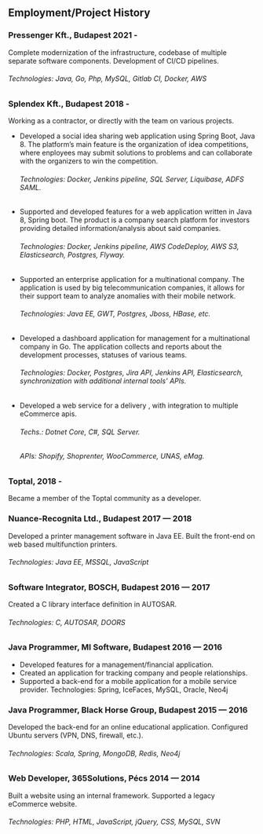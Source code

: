 ## Employment/Project History
### Pressenger Kft., Budapest 2021 - 
Complete modernization of the infrastructure, codebase of multiple separate software components.
Development of CI/CD pipelines.
###### Technologies: Java, Go, Php, MySQL, Gitlab CI, Docker, AWS

### Splendex Kft., Budapest 2018 - 
Working as a contractor, or directly with the team on various projects.

- Developed a social idea sharing web application using Spring Boot, Java 8. The platform’s main feature is the organization of idea competitions, where enployees may submit solutions to problems and can collaborate with the organizers to win the competition.
  ###### Technologies: Docker, Jenkins pipeline, SQL Server, Liquibase, ADFS SAML. 
- Supported and developed features for a web application written in Java 8, Spring boot.
  The product is a company search platform for investors providing detailed information/analysis about said companies.
  ###### Technologies: Docker, Jenkins pipeline, AWS CodeDeploy, AWS S3, Elasticsearch, Postgres, Flyway.
- Supported an enterprise application for a multinational company.
  The application is used by big telecommunication companies, 
  it allows for their support team to analyze anomalies with their mobile network.
  ###### Technologies: Java EE, GWT, Postgres, Jboss, HBase, etc.
- Developed a dashboard application for management for a multinational company in Go.
  The application collects and reports about the development processes, statuses of various teams.
  ###### Technologies: Docker, Postgres, Jira API, Jenkins API, Elasticsearch, synchronization with additional internal tools' APIs.
- Developed a web service for a delivery , with integration to multiple eCommerce apis.
  ###### Techs.: Dotnet Core, C#, SQL Server.
  ###### APIs: Shopify, Shoprenter, WooCommerce, UNAS, eMag.

### Toptal, 2018 -
Became a member of the Toptal community as a developer.

### Nuance-Recognita  Ltd., Budapest 2017 — 2018
Developed a printer management software in Java EE.
Built the front-end on web based multifunction printers.
###### Technologies: Java EE, MSSQL, JavaScript

### Software Integrator, BOSCH, Budapest 2016 — 2017
Created a C library interface definition in AUTOSAR.
###### Technologies: C, AUTOSAR, DOORS

### Java Programmer, MI Software, Budapest 2016 — 2016
- Developed features for a management/financial application.
- Created an application for tracking company and people relationships.
- Supported a back-end for a mobile application for a mobile service provider.
Technologies: Spring, IceFaces, MySQL, Oracle, Neo4j
### Java Programmer, Black Horse Group, Budapest 2015 — 2016
Developed the back-end for an online educational application.
Configured Ubuntu servers (VPN, DNS, firewall, etc.).
###### Technologies: Scala, Spring, MongoDB, Redis, Neo4j
### Web Developer, 365Solutions, Pécs 2014 — 2014
Built a website using an internal framework. Supported a legacy eCommerce website.
###### Technologies: PHP, HTML, JavaScript, jQuery, CSS, MySQL, SVN
